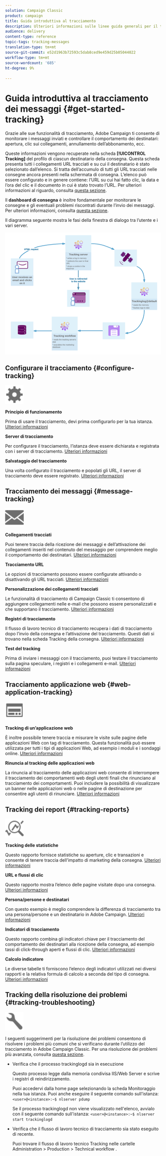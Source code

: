 ```yaml
---
solution: Campaign Classic
product: campaign
title: Guida introduttiva al tracciamento
description: Ulteriori informazioni sulle linee guida generali per il tracciamento in Adobe Campaign Classic.
audience: delivery
content-type: reference
topic-tags: tracking-messages
translation-type: tm+mt
source-git-commit: e52d1963b72593c5dab8ced9e459d25b05044022
workflow-type: tm+mt
source-wordcount: '685'
ht-degree: 9%

---
```



# Guida introduttiva al tracciamento dei messaggi {#get-started-tracking}

Grazie alle sue funzionalità di tracciamento, Adobe Campaign ti consente di monitorare i messaggi inviati e controllare il comportamento dei destinatari: apertura, clic sui collegamenti, annullamento dell’abbonamento, ecc.

Queste informazioni vengono recuperate nella scheda **[!UICONTROL Tracking]** del profilo di ciascun destinatario della consegna. Questa scheda presenta tutti i collegamenti URL tracciati e su cui il destinatario è stato selezionato dall’elenco. Si tratta dell’accumulo di tutti gli URL tracciati nelle consegne ancora presenti nella schermata di consegna. L’elenco può essere configurato e in genere contiene: l’URL su cui hai fatto clic, la data e l’ora del clic e il documento in cui è stato trovato l’URL. Per ulteriori informazioni al riguardo, consulta [questa sezione](../../platform/using/editing-a-profile.md#tracking-tab).

Il **dashboard di consegna** è inoltre fondamentale per monitorare le consegne e gli eventuali problemi riscontrati durante l’invio dei messaggi. Per ulteriori informazioni, consulta [questa sezione](../../delivery/using/delivery-dashboard.md).

Il diagramma seguente mostra le fasi della finestra di dialogo tra l’utente e i vari server.

![](assets/tracking-diagram.png)

## Configurare il tracciamento {#configure-tracking}

<img src="assets/do-not-localize/icon-configure.svg" width="60px">

**Principio di funzionamento**

Prima di usare il tracciamento, devi prima configurarlo per la tua istanza. [Ulteriori informazioni](../../installation/using/deploying-an-instance.md#operating-principle)

**Server di tracciamento**

Per configurare il tracciamento, l’istanza deve essere dichiarata e registrata con i server di tracciamento. [Ulteriori informazioni](../../installation/using/deploying-an-instance.md#tracking-server)

**Salvataggio del tracciamento**

Una volta configurato il tracciamento e popolati gli URL, il server di tracciamento deve essere registrato. [Ulteriori informazioni](../../installation/using/deploying-an-instance.md#saving-tracking)

## Tracciamento dei messaggi {#message-tracking}

<img src="assets/do-not-localize/icon-message-tracking.svg" width="60px">

**Collegamenti tracciati**

Puoi tenere traccia della ricezione dei messaggi e dell’attivazione dei collegamenti inseriti nel contenuto del messaggio per comprendere meglio il comportamento dei destinatari. [Ulteriori informazioni](../../delivery/using/how-to-configure-tracked-links.md)

**Tracciamento URL**

Le opzioni di tracciamento possono essere configurate attivando o disattivando gli URL tracciati. [Ulteriori informazioni](../../delivery/using/personalizing-url-tracking.md)

**Personalizzazione dei collegamenti tracciati**

Le funzionalità di tracciamento di Campaign Classic ti consentono di aggiungere collegamenti nelle e-mail che possono essere personalizzati e che supportano il tracciamento. [Ulteriori informazioni](../../delivery/using/tracking-personalized-links.md)

**Registri di tracciamento**

Il flusso di lavoro tecnico di tracciamento recupera i dati di tracciamento dopo l’invio della consegna e l’attivazione del tracciamento. Questi dati si trovano nella scheda Tracking della consegna. [Ulteriori informazioni](../../delivery/using/accessing-the-tracking-logs.md)

**Test del tracking**

Prima di inviare i messaggi con il tracciamento, puoi testare il tracciamento sulla pagina speculare, i registri e i collegamenti e-mail. [Ulteriori informazioni](../../delivery/using/testing-tracking.md)

## Tracciamento applicazione web {#web-application-tracking}

<img src="assets/do-not-localize/icon-web-app.svg" width="60px">

**Tracking di un’applicazione web**

È inoltre possibile tenere traccia e misurare le visite sulle pagine delle applicazioni Web con tag di tracciamento. Questa funzionalità può essere utilizzata per tutti i tipi di applicazioni Web, ad esempio i moduli e i sondaggi online. [Ulteriori informazioni](../../web/using/tracking-a-web-application.md)

**Rinuncia al tracking delle applicazioni web**

La rinuncia al tracciamento delle applicazioni web consente di interrompere il tracciamento dei comportamenti web degli utenti finali che rinunciano al tracciamento dei comportamenti. Puoi includere la possibilità di visualizzare un banner nelle applicazioni web o nelle pagine di destinazione per consentire agli utenti di rinunciare. [Ulteriori informazioni](../../web/using/web-application-tracking-opt-out.md)

## Tracking dei report {#tracking-reports}

<img src="assets/do-not-localize/icon_monitor.svg" width="60px">

**Tracking delle statistiche**

Questo rapporto fornisce statistiche su aperture, clic e transazioni e consente di tenere traccia dell’impatto di marketing della consegna. [Ulteriori informazioni](../../reporting/using/delivery-reports.md#tracking-statistics)

**URL e flussi di clic**

Questo rapporto mostra l’elenco delle pagine visitate dopo una consegna. [Ulteriori informazioni](../../reporting/using/delivery-reports.md#urls-and-click-streams)

**Persona/persone e destinatari**

Con questo esempio è meglio comprendere la differenza di tracciamento tra una persona/persone e un destinatario in Adobe Campaign. [Ulteriori informazioni](../../reporting/using/person-people-recipients.md)

**Indicatori di tracciamento**

Questo rapporto combina gli indicatori chiave per il tracciamento del comportamento dei destinatari alla ricezione della consegna, ad esempio tassi di click-through aperti e flussi di clic. [Ulteriori informazioni](../../reporting/using/delivery-reports.md#tracking-indicators)

**Calcolo indicatore**

Le diverse tabelle ti forniscono l’elenco degli indicatori utilizzati nei diversi rapporti e la relativa formula di calcolo a seconda del tipo di consegna. [Ulteriori informazioni](../../reporting/using/indicator-calculation.md)

## Tracking della risoluzione dei problemi {#tracking-troubleshooting}

<img src="assets/do-not-localize/icon-troubleshooting.svg" width="60px">

I seguenti suggerimenti per la risoluzione dei problemi consentono di risolvere i problemi più comuni che si verificano durante l’utilizzo del tracciamento in Adobe Campaign Classic. Per una risoluzione dei problemi più avanzata, consulta [questa sezione](../../delivery/using/tracking-troubleshooting.md).

* Verifica che il processo trackinglogd sia in esecuzione

   Questo processo legge dalla memoria condivisa IIS/Web Server e scrive i registri di reindirizzamento.

   Puoi accedervi dalla home page selezionando la scheda Monitoraggio nella tua istanza. Puoi anche eseguire il seguente comando sull&#39;istanza: `<user>@<instance>:~$ nlserver pdump`

   Se il processo trackinglogd non viene visualizzato nell&#39;elenco, avvialo con il seguente comando sull&#39;istanza: `<user>@<instance>:~$ nlserver start trackinglogd`

* Verifica che il flusso di lavoro tecnico di tracciamento sia stato eseguito di recente.

   Puoi trovare il flusso di lavoro tecnico Tracking nelle cartelle Administration > Production > Technical workflow .
